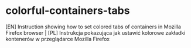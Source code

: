 # colorful-containers-tabs
[EN] Instruction showing how to set colored tabs of containers in Mozilla Firefox browser | [PL] Instrukcja pokazująca jak ustawić kolorowe zakładki kontenerów w przeglądarce Mozilla Firefox
